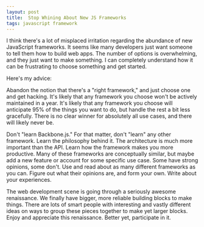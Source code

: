 ```yaml
---
layout: post
title:  Stop Whining About New JS Frameworks
tags: javascript framework
---
```


I think there's a lot of misplaced irritation regarding the abundance of new JavaScript frameworks. It seems like many developers just want someone to tell them how to build web apps. The number of options is overwhelming, and they just want to make something. I can completely understand how it can be frustrating to choose something and get started.

Here's my advice:

Abandon the notion that there's a "right framework," and just choose one and get hacking. It's likely that any framework you choose won't be actively maintained in a year. It's likely that any framework you choose will anticipate 95% of the things you want to do, but handle the rest a bit less gracefully. There is no clear winner for absolutely all use cases, and there will likely never be.

Don't "learn Backbone.js." For that matter, don't "learn" any other framework. Learn the philosophy behind it. The architecture is much more important than the API. Learn how the framework makes you more productive. Many of these frameworks are conceptually similar, but maybe add a new feature or account for some specific use case. Some have strong opinions, some don't. Use and read about as many different frameworks as you can. Figure out what their opinions are, and form your own. Write about your experiences.

The web development scene is going through a seriously awesome renaissance. We finally have bigger, more reliable building blocks to make things. There are lots of smart people with interesting and vastly different ideas on ways to group these pieces together to make yet larger blocks. Enjoy and appreciate this renaissance. Better yet, participate in it.
